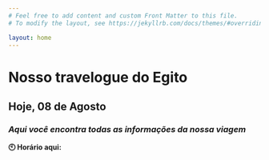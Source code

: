 ```yaml
---
# Feel free to add content and custom Front Matter to this file.
# To modify the layout, see https://jekyllrb.com/docs/themes/#overriding-theme-defaults

layout: home
---
```

# Nosso travelogue do Egito
## Hoje, 08 de Agosto
### _Aqui você encontra todas as informações da nossa viagem_

<div style="margin: 0">
<p style="display:inline"><strong>🕙 Horário aqui:</strong></p>
<p style="display:inline; margin:0" id="time">
    <script>
        var timeDisplay = document.getElementById("time");

        function refreshTime() {
        var dateString = new Date().toLocaleString("pt-BR", {timeZone: "Africa/Cairo"});
        var justTime = dateString.split(", ")[1];
        timeDisplay.innerHTML = justTime;
        }

        setInterval(refreshTime, 1000);
    </script>
</p>
</div>

**📍 Cidade que estamos:** Luxor <br/>
**🌡️ Temperatura:** 42 °C <br/>
**🏛️ Visitaremos:** Templo de Karnak e Templo de Luxor <br/>

<br/>

## Últimos posts
### _O que estivemos fazendo nos últimos dias?_

<br/>

## Viagem
[ 📅 Ver roteiro completo]() <br/>
[ ⏮️ Ver próximo dia]() <br/>
[ ⏭️ Ver dia anterior]() <br/>